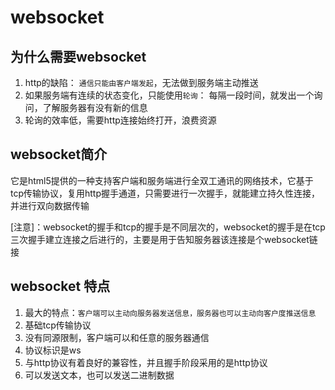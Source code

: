 # websocket

## 为什么需要websocket

1. http的缺陷： `通信只能由客户端发起`，无法做到服务端主动推送
2. 如果服务端有连续的状态变化，只能使用`轮询`： 每隔一段时间，就发出一个询问，了解服务器有没有新的信息
3. 轮询的效率低，需要http连接始终打开，浪费资源

## websocket简介

它是html5提供的一种支持客户端和服务端进行全双工通讯的网络技术，它基于tcp传输协议，复用http握手通道，只需要进行一次握手，就能建立持久性连接，并进行双向数据传输

[注意]：websocket的握手和tcp的握手是不同层次的，websocket的握手是在tcp三次握手建立连接之后进行的，主要是用于告知服务器该连接是个websocket链接

## websocket 特点

1. 最大的特点：`客户端可以主动向服务器发送信息，服务器也可以主动向客户度推送信息`
2. 基础tcp传输协议
3. 没有同源限制，客户端可以和任意的服务器通信
4. 协议标识是ws
5. 与http协议有着良好的兼容性，并且握手阶段采用的是http协议
6. 可以发送文本，也可以发送二进制数据